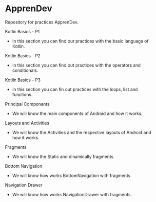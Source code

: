 # ApprenDev
Repository for practices ApprenDev.

Kotlin Basics - P1
- In this section you can find our practices with the basic language of Kotlin.

Kotlin Basics - P2
- In this section you can find out practices with the operators and conditionals.

Kotlin Basics - P3
- In this section you can fin out practices with the loops, list and functions.

Principal Components
- We will know the main components of Android and how it works.

Layouts and Activities
- We will know the Activities and the respective layouts of Android and how it works.

Fragments
- We will know the Static and dinamically fragments.

Bottom Navigation
- We will know how works BottomNavigation with fragments.

Navigation Drawer
- We will know how works NavigationDrawer with fragments.
